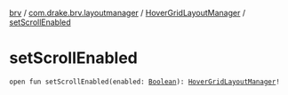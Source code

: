 [brv](../../index.md) / [com.drake.brv.layoutmanager](../index.md) / [HoverGridLayoutManager](index.md) / [setScrollEnabled](./set-scroll-enabled.md)

# setScrollEnabled

`open fun setScrollEnabled(enabled: `[`Boolean`](https://kotlinlang.org/api/latest/jvm/stdlib/kotlin/-boolean/index.html)`): `[`HoverGridLayoutManager`](index.md)`!`